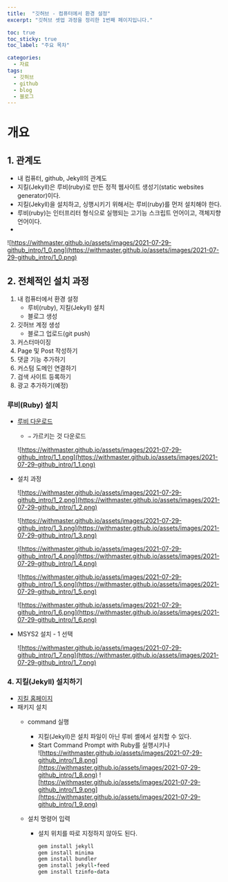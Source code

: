 ```yaml
---
title:  "깃허브 - 컴퓨터에서 환경 설정"
excerpt: "깃허브 셋업 과정을 정리한 1번째 페이지입니다."

toc: true
toc_sticky: true
toc_label: "주요 목차"

categories:
  - 자료
tags:
  - 깃허브
  - github
  - blog
  - 블로그
---
```


# 개요

## 1. 관계도

- 내 컴퓨터, github, Jekyll의 관계도
- 지킬(Jekyll)은 루비(ruby)로 만든 정적 웹사이트 생성기(static websites generator)이다.
- 지킬(Jekyll)을 설치하고, 싱행시키기 위해서는 루비(ruby)를 먼저 설치해야 한다.
- 루비(ruby)는 인터프리터 형식으로 실행되는 고기능 스크립트 언어이고, 객체지향언어이다.
- 
![https://withmaster.github.io/assets/images/2021-07-29-github_intro/1_0.png](https://withmaster.github.io/assets/images/2021-07-29-github_intro/1_0.png)

## 2. 전체적인 설치 과정
1. 내 컴퓨터에서 환경 설정
    * 루비(ruby), 지킬(Jekyll) 설치
    * 블로그 생성
2. 깃허브 계정 생성
    * 블로그 업로드(git push)
3. 커스터마이징
4. Page 및 Post 작성하기
5. 댓글 기능 추가하기
6. 커스텀 도메인 연결하기
7. 검색 사이트 등록하기
8. 광고 추가하기(예정)

### 루비(Ruby) 설치

- [루비 다운로드](https://rubyinstaller.org/downloads/)
    - `⇒` 가르키는 것 다운로드

    ![https://withmaster.github.io/assets/images/2021-07-29-github_intro/1_1.png](https://withmaster.github.io/assets/images/2021-07-29-github_intro/1_1.png)

- 설치 과정

    ![https://withmaster.github.io/assets/images/2021-07-29-github_intro/1_2.png](https://withmaster.github.io/assets/images/2021-07-29-github_intro/1_2.png)

    ![https://withmaster.github.io/assets/images/2021-07-29-github_intro/1_3.png](https://withmaster.github.io/assets/images/2021-07-29-github_intro/1_3.png)

    ![https://withmaster.github.io/assets/images/2021-07-29-github_intro/1_4.png](https://withmaster.github.io/assets/images/2021-07-29-github_intro/1_4.png)

    ![https://withmaster.github.io/assets/images/2021-07-29-github_intro/1_5.png](https://withmaster.github.io/assets/images/2021-07-29-github_intro/1_5.png)

    ![https://withmaster.github.io/assets/images/2021-07-29-github_intro/1_6.png](https://withmaster.github.io/assets/images/2021-07-29-github_intro/1_6.png)

- MSYS2 설치 - 1 선택

    ![https://withmaster.github.io/assets/images/2021-07-29-github_intro/1_7.png](https://withmaster.github.io/assets/images/2021-07-29-github_intro/1_7.png)

### 4. 지킬(Jekyll) 설치하기

- [지킬 홈페이지](https://jekyllrb.com/)
- 패키지 설치
    - command 실행
        * 지킬(Jekyll)은 설치 파일이 아닌 루비 셸에서 설치할 수 있다.
        * Start Command Prompt with Ruby를 실행시키나        
        ![https://withmaster.github.io/assets/images/2021-07-29-github_intro/1_8.png](https://withmaster.github.io/assets/images/2021-07-29-github_intro/1_8.png)
        ![https://withmaster.github.io/assets/images/2021-07-29-github_intro/1_9.png](https://withmaster.github.io/assets/images/2021-07-29-github_intro/1_9.png)

    - 설치 명령어 입력
        * 설치 위치를 따로 지정하지 않아도 된다.
            ```ruby
            gem install jekyll
            gem install minima
            gem install bundler
            gem install jekyll-feed
            gem install tzinfo-data
            ```